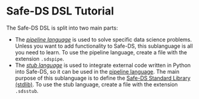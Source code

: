 # Safe-DS DSL Tutorial

The Safe-DS DSL is split into two main parts:

- The _[pipeline language][pipeline-language]_ is used to solve specific data science problems. Unless you want to add functionality to Safe-DS, this sublanguage is all you need to learn. To use the pipeline language, create a file with the extension `.sdspipe`.
- The _[stub language][stub-language]_ is used to integrate external code written in Python into Safe-DS, so it can be used in the [pipeline language][pipeline-language]. The main purpose of this sublanguage is to define the [Safe-DS Standard Library (stdlib)][stdlib]. To use the stub language, create a file with the extension `.sdsstub`.

[pipeline-language]: pipeline-language/README.md
[stub-language]: stub-language/README.md
[stdlib]: https://github.com/lars-reimann/Safe-DS/blob/main/DSL/com.larsreimann.safeds/src/main/resources/stdlib
